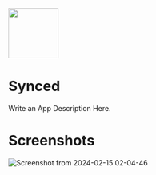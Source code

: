 <img width=100 src="https://github.com/candiedoperation/synced/blob/98dd297ef5ea37923dd0438c7c908bcc62d16345/web/public/logo192.png" />

# Synced
Write an App Description Here.

# Screenshots
![Screenshot from 2024-02-15 02-04-46](https://github.com/candiedoperation/synced/assets/47198395/1439a5cd-af19-4bb9-88df-537301873f5d)
